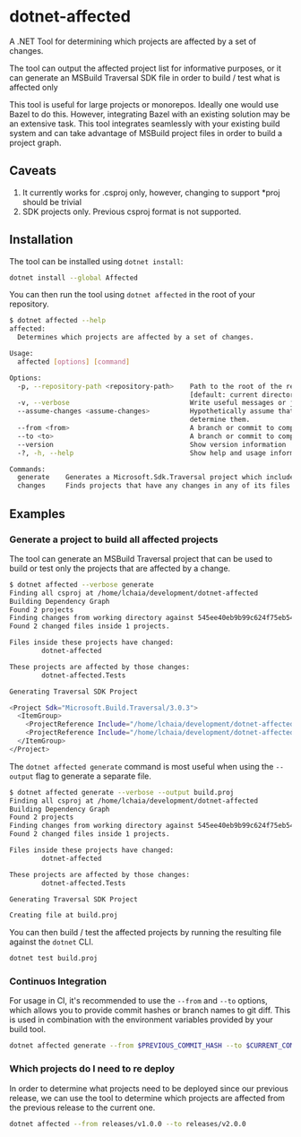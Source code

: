 # dotnet-affected

A .NET Tool for determining which projects are affected by a set of changes.

The tool can output the affected project list for informative purposes, or
it can generate an MSBuild Traversal SDK file in order to build / test what is
affected only

This tool is useful for large projects or monorepos.
Ideally one would use Bazel to do this. However, integrating Bazel with an existing
solution may be an extensive task. This tool integrates seamlessly with your existing
build system and can take advantage of MSBuild project files in order to build a project
graph.

## Caveats

1. It currently works for .csproj only, however, changing to support *proj should be trivial
1. SDK projects only. Previous csproj format is not supported.

## Installation

The tool can be installed using `dotnet install`:

```bash
dotnet install --global Affected
```

You can then run the tool using `dotnet affected` in the root of your repository.

```bash
$ dotnet affected --help
affected:
  Determines which projects are affected by a set of changes.

Usage:
  affected [options] [command]

Options:
  -p, --repository-path <repository-path>    Path to the root of the repository, where the .git directory is.
                                             [default: current directory]
  -v, --verbose                              Write useful messages or just the desired output. [default: False]
  --assume-changes <assume-changes>          Hypothetically assume that given projects have changed instead of using Git diff to
                                             determine them.
  --from <from>                              A branch or commit to compare against --to.
  --to <to>                                  A branch or commit to compare against --from
  --version                                  Show version information
  -?, -h, --help                             Show help and usage information

Commands:
  generate    Generates a Microsoft.Sdk.Traversal project which includes all affected projects as build targets.
  changes     Finds projects that have any changes in any of its files using Git
```

## Examples

### Generate a project to build all affected projects

The tool can generate an MSBuild Traversal project that can be used to build or test
only the projects that are affected by a change.

```bash
$ dotnet affected --verbose generate
Finding all csproj at /home/lchaia/development/dotnet-affected
Building Dependency Graph
Found 2 projects
Finding changes from working directory against 545ee40eb9b99c624f75eb54d2b5a63947ad30b7
Found 2 changed files inside 1 projects.

Files inside these projects have changed:
        dotnet-affected

These projects are affected by those changes:
        dotnet-affected.Tests

Generating Traversal SDK Project

<Project Sdk="Microsoft.Build.Traversal/3.0.3">
  <ItemGroup>
    <ProjectReference Include="/home/lchaia/development/dotnet-affected/src/dotnet-affected.Tests/dotnet-affected.Tests.csproj" />
    <ProjectReference Include="/home/lchaia/development/dotnet-affected/src/dotnet-affected/dotnet-affected.csproj" />
  </ItemGroup>
</Project>
```

The `dotnet affected generate` command is most useful when using the `--output`
flag to generate a separate file.

```bash
$ dotnet affected generate --verbose --output build.proj
Finding all csproj at /home/lchaia/development/dotnet-affected
Building Dependency Graph
Found 2 projects
Finding changes from working directory against 545ee40eb9b99c624f75eb54d2b5a63947ad30b7
Found 2 changed files inside 1 projects.

Files inside these projects have changed:
        dotnet-affected

These projects are affected by those changes:
        dotnet-affected.Tests

Generating Traversal SDK Project

Creating file at build.proj
```

You can then build / test the affected projects by running the resulting file against
the `dotnet` CLI.

```bash
dotnet test build.proj
```

### Continuos Integration

For usage in CI, it's recommended to use the `--from` and `--to` options, which allows
you to provide commit hashes or branch names to git diff. This is used in combination
with the environment variables provided by your build tool.

```bash
dotnet affected generate --from $PREVIOUS_COMMIT_HASH --to $CURRENT_COMMIT_HASH
```

### Which projects do I need to re deploy

In order to determine what projects need to be deployed since our previous release,
we can use the tool to determine which projects are affected from the previous
release to the current one.

```bash
dotnet affected --from releases/v1.0.0 --to releases/v2.0.0
```
